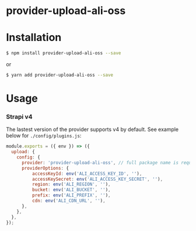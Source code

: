 # provider-upload-ali-oss


# Installation
```bash
$ npm install provider-upload-ali-oss --save
```

or

```bash
$ yarn add provider-upload-ali-oss --save
```

# Usage


### Strapi v4

The lastest version of the provider supports v4 by default. See example below for ```./config/plugins.js```:

```javascript
module.exports = ({ env }) => ({
  upload: {
    config: {
      provider: 'provider-upload-ali-oss', // full package name is required
      providerOptions: {
          accessKeyId: env('ALI_ACCESS_KEY_ID', ''),
          accessKeySecret: env('ALI_ACCESS_KEY_SECRET', ''),
          region: env('ALI_REGION', ''),
          bucket: env('ALI_BUCKET', ''),
          prefix: env('ALI_PREFIX', ''),
          cdn: env('ALI_CDN_URL', ''),
      },
    },
  },
});
```

